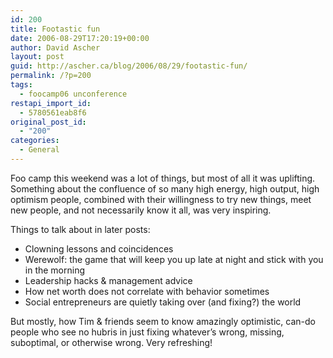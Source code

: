 ```yaml
---
id: 200
title: Footastic fun
date: 2006-08-29T17:20:19+00:00
author: David Ascher
layout: post
guid: http://ascher.ca/blog/2006/08/29/footastic-fun/
permalink: /?p=200
tags:
  - foocamp06 unconference
restapi_import_id:
  - 5780561eab8f6
original_post_id:
  - "200"
categories:
  - General
---
```

Foo camp this weekend was a lot of things, but most of all it was uplifting. Something about the confluence of so many high energy, high output, high optimism people, combined with their willingness to try new things, meet new people, and not necessarily know it all, was very inspiring.

Things to talk about in later posts:

* Clowning lessons and coincidences  
* Werewolf: the game that will keep you up late at night and stick with you in the morning  
* Leadership hacks & management advice  
* How net worth does not correlate with behavior sometimes  
* Social entrepreneurs are quietly taking over (and fixing?) the world

But mostly, how Tim & friends seem to know amazingly optimistic, can-do people who see no hubris in just fixing whatever&#8217;s wrong, missing, suboptimal, or otherwise wrong. Very refreshing!